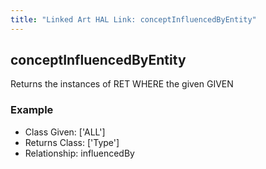 ```yaml
---
title: "Linked Art HAL Link: conceptInfluencedByEntity"
---
```


## conceptInfluencedByEntity

Returns the instances of RET WHERE the given GIVEN

### Example 


* Class Given: ['ALL']
* Returns Class: ['Type']
* Relationship: influencedBy

